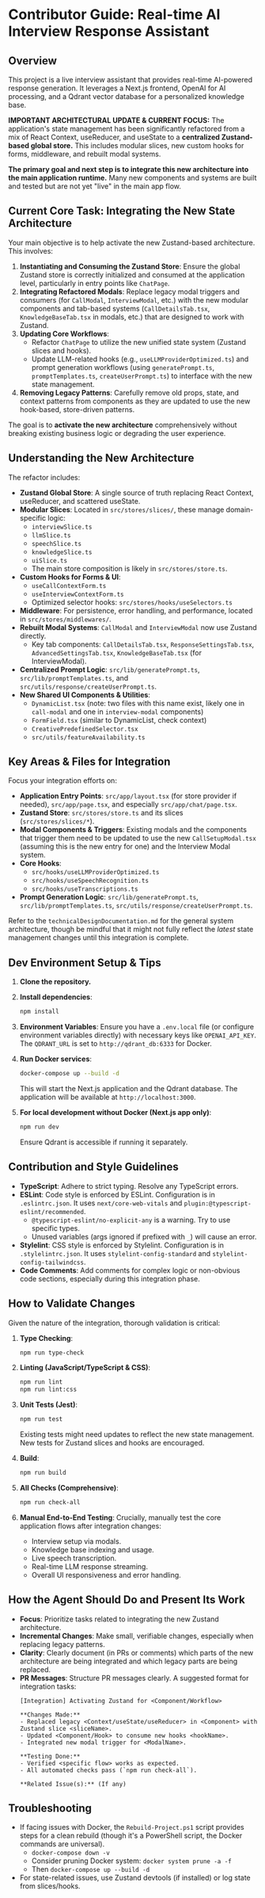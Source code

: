 # Contributor Guide: Real-time AI Interview Response Assistant

## Overview

This project is a live interview assistant that provides real-time AI-powered response generation. It leverages a Next.js frontend, OpenAI for AI processing, and a Qdrant vector database for a personalized knowledge base.

**IMPORTANT ARCHITECTURAL UPDATE & CURRENT FOCUS:**
The application's state management has been significantly refactored from a mix of React Context, useReducer, and useState to a **centralized Zustand-based global store.** This includes modular slices, new custom hooks for forms, middleware, and rebuilt modal systems.

**The primary goal and next step is to integrate this new architecture into the main application runtime.** Many new components and systems are built and tested but are not yet "live" in the main app flow.

## Current Core Task: Integrating the New State Architecture

Your main objective is to help activate the new Zustand-based architecture. This involves:

1.  **Instantiating and Consuming the Zustand Store**: Ensure the global Zustand store is correctly initialized and consumed at the application level, particularly in entry points like `ChatPage`.
2.  **Integrating Refactored Modals**: Replace legacy modal triggers and consumers (for `CallModal`, `InterviewModal`, etc.) with the new modular components and tab-based systems (`CallDetailsTab.tsx`, `KnowledgeBaseTab.tsx` in modals, etc.) that are designed to work with Zustand.
3.  **Updating Core Workflows**:
    * Refactor `ChatPage` to utilize the new unified state system (Zustand slices and hooks).
    * Update LLM-related hooks (e.g., `useLLMProviderOptimized.ts`) and prompt generation workflows (using `generatePrompt.ts`, `promptTemplates.ts`, `createUserPrompt.ts`) to interface with the new state management.
4.  **Removing Legacy Patterns**: Carefully remove old props, state, and context patterns from components as they are updated to use the new hook-based, store-driven patterns.

The goal is to **activate the new architecture** comprehensively without breaking existing business logic or degrading the user experience.

## Understanding the New Architecture

The refactor includes:

* **Zustand Global Store**: A single source of truth replacing React Context, useReducer, and scattered useState.
* **Modular Slices**: Located in `src/stores/slices/`, these manage domain-specific logic:
    * `interviewSlice.ts`
    * `llmSlice.ts`
    * `speechSlice.ts`
    * `knowledgeSlice.ts`
    * `uiSlice.ts`
    * The main store composition is likely in `src/stores/store.ts`.
* **Custom Hooks for Forms & UI**:
    * `useCallContextForm.ts`
    * `useInterviewContextForm.ts`
    * Optimized selector hooks: `src/stores/hooks/useSelectors.ts`
* **Middleware**: For persistence, error handling, and performance, located in `src/stores/middlewares/`.
* **Rebuilt Modal Systems**: `CallModal` and `InterviewModal` now use Zustand directly.
    * Key tab components: `CallDetailsTab.tsx`, `ResponseSettingsTab.tsx`, `AdvancedSettingsTab.tsx`, `KnowledgeBaseTab.tsx` (for InterviewModal).
* **Centralized Prompt Logic**: `src/lib/generatePrompt.ts`, `src/lib/promptTemplates.ts`, and `src/utils/response/createUserPrompt.ts`.
* **New Shared UI Components & Utilities**:
    * `DynamicList.tsx` (note: two files with this name exist, likely one in `call-modal` and one in `interview-modal` components)
    * `FormField.tsx` (similar to DynamicList, check context)
    * `CreativePredefinedSelector.tsx`
    * `src/utils/featureAvailability.ts`

## Key Areas & Files for Integration

Focus your integration efforts on:

* **Application Entry Points**: `src/app/layout.tsx` (for store provider if needed), `src/app/page.tsx`, and especially `src/app/chat/page.tsx`.
* **Zustand Store**: `src/stores/store.ts` and its slices (`src/stores/slices/*`).
* **Modal Components & Triggers**: Existing modals and the components that trigger them need to be updated to use the new `CallSetupModal.tsx` (assuming this is the new entry for one) and the Interview Modal system.
* **Core Hooks**:
    * `src/hooks/useLLMProviderOptimized.ts`
    * `src/hooks/useSpeechRecognition.ts`
    * `src/hooks/useTranscriptions.ts`
* **Prompt Generation Logic**: `src/lib/generatePrompt.ts`, `src/lib/promptTemplates.ts`, `src/utils/response/createUserPrompt.ts`.

Refer to the `technicalDesignDocumentation.md` for the general system architecture, though be mindful that it might not fully reflect the *latest* state management changes until this integration is complete.

## Dev Environment Setup & Tips

1.  **Clone the repository.**
2.  **Install dependencies**:
    ```bash
    npm install
    ```
   
3.  **Environment Variables**: Ensure you have a `.env.local` file (or configure environment variables directly) with necessary keys like `OPENAI_API_KEY`. The `QDRANT_URL` is set to `http://qdrant_db:6333` for Docker.
4.  **Run Docker services**:
    ```bash
    docker-compose up --build -d
    ```
    This will start the Next.js application and the Qdrant database. The application will be available at `http://localhost:3000`.
5.  **For local development without Docker (Next.js app only)**:
    ```bash
    npm run dev
    ```
   
    Ensure Qdrant is accessible if running it separately.

## Contribution and Style Guidelines

* **TypeScript**: Adhere to strict typing. Resolve any TypeScript errors.
* **ESLint**: Code style is enforced by ESLint. Configuration is in `.eslintrc.json`. It uses `next/core-web-vitals` and `plugin:@typescript-eslint/recommended`.
    * `@typescript-eslint/no-explicit-any` is a warning. Try to use specific types.
    * Unused variables (args ignored if prefixed with `_`) will cause an error.
* **Stylelint**: CSS style is enforced by Stylelint. Configuration is in `.stylelintrc.json`. It uses `stylelint-config-standard` and `stylelint-config-tailwindcss`.
* **Code Comments**: Add comments for complex logic or non-obvious code sections, especially during this integration phase.

## How to Validate Changes

Given the nature of the integration, thorough validation is critical:

1.  **Type Checking**:
    ```bash
    npm run type-check
    ```
   
2.  **Linting (JavaScript/TypeScript & CSS)**:
    ```bash
    npm run lint
    npm run lint:css
    ```
   
3.  **Unit Tests (Jest)**:
    ```bash
    npm run test
    ```
   
    Existing tests might need updates to reflect the new state management. New tests for Zustand slices and hooks are encouraged.
4.  **Build**:
    ```bash
    npm run build
    ```
   
5.  **All Checks (Comprehensive)**:
    ```bash
    npm run check-all
    ```
   
6.  **Manual End-to-End Testing**: Crucially, manually test the core application flows after integration changes:
    * Interview setup via modals.
    * Knowledge base indexing and usage.
    * Live speech transcription.
    * Real-time LLM response streaming.
    * Overall UI responsiveness and error handling.

## How the Agent Should Do and Present Its Work

* **Focus**: Prioritize tasks related to integrating the new Zustand architecture.
* **Incremental Changes**: Make small, verifiable changes, especially when replacing legacy patterns.
* **Clarity**: Clearly document (in PRs or comments) which parts of the new architecture are being integrated and which legacy parts are being replaced.
* **PR Messages**: Structure PR messages clearly. A suggested format for integration tasks:
    ```
    [Integration] Activating Zustand for <Component/Workflow>

    **Changes Made:**
    - Replaced legacy <Context/useState/useReducer> in <Component> with Zustand slice <sliceName>.
    - Updated <Component/Hook> to consume new hooks <hookName>.
    - Integrated new modal trigger for <ModalName>.

    **Testing Done:**
    - Verified <specific flow> works as expected.
    - All automated checks pass (`npm run check-all`).

    **Related Issue(s):** (If any)
    ```

## Troubleshooting

* If facing issues with Docker, the `Rebuild-Project.ps1` script provides steps for a clean rebuild (though it's a PowerShell script, the Docker commands are universal).
    * `docker-compose down -v`
    * Consider pruning Docker system: `docker system prune -a -f`
    * Then `docker-compose up --build -d`
* For state-related issues, use Zustand devtools (if installed) or log state from slices/hooks.
